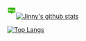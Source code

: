 <!--
**HelloJinny/HelloJinny** is a ✨ _special_ ✨ repository because its `README.md` (this file) appears on your GitHub profile.

Here are some ideas to get you started:

- 🔭 I’m currently working on ...
- 🌱 I’m currently learning ...
- 👯 I’m looking to collaborate on ...
- 🤔 I’m looking for help with ...
- 💬 Ask me about ...
- 📫 How to reach me: ...
- 😄 Pronouns: ...
- ⚡ Fun fact: ...
-->

<!-- 배지 -->
<a href="https://blog.naver.com/vkfkdto0209">
  <img align="left" alt="HelloJinny | NaverBlog" width="20px"
       src="https://raw.githubusercontent.com/HelloJinny/HelloJinny/main/images/naverblog.png" />
</a>

<!--
**GitHub Stats Card

✔ 개별 통계 숨기기 
   - 예시 : &hide=stars,commits,prs,issues,contribs

✔ 총 커밋 수에 private 컨트리뷰트 개수 추가하기
  - 예시: &count_private=true

✔ 아이콘 표기
  - 예시 : show_icons=true

✔ 테마
  - 예시 : &theme=THEME_NAME
  - 모든 내장된 테마 : dark, radical, merko, gruvbox, tokyonight, onedark, cobalt, synthwave, highcontrast, dracula, ...
-->

[![Jinny's github stats](https://github-readme-stats.vercel.app/api?username=HelloJinny&show_icons=true?&theme=omni)](https://github.com/HelloJinny/github-readme-stats)

<!--
**GitHub Extra Pins 

[![ReadMe Card](https://github-readme-stats.vercel.app/api/top-langs/pin/?username=HelloJinny&repo=github-readme-stats)](https://github.com/HelloJinny/github-readme-stats)
-->

<!--
**상위 언어 카드

✔ 사용법
   - readme에 코드 추가 api/top-langs?username=HelloJinny

✔ 개별 언어 숨기기  
   - 예시 : &hide=language1,language2

✔ 컴팩터 언어 카드 레이아웃
   - 예시 : &layout=compact
-->

[![Top Langs](https://github-readme-stats.vercel.app/api/top-langs/?username=HelloJinny&layout=compact)](https://github.com/HelloJinny/github-readme-stats)
